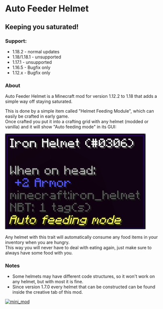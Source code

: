 # Auto Feeder Helmet
## Keeping you saturated!

### Support:
- 1.18.2 - normal updates
- 1.18/1.18.1 - unsupported
- 1.17.1 - unsupported
- 1.16.5 - Bugfix only
- 1.12.x - Bugfix only

### About
Auto Feeder Helmet is a Minecraft mod for version 1.12.2 to 1.18 that adds a simple way off staying saturated.

This is done by a simple item called "Helmet Feeding Module", which can easily be crafted in early game.  
Once crafted you put it into a crafting grid with any helmet (modded or vanilla) and it will show "Auto feeding mode" in its GUI:

![helmet_tooltip](https://raw.githubusercontent.com/canitzp/FeederHelmet/master/readme/helmet_tooltip.png)

Any helmet with this trait will automatically consume any food items in your inventory when you are hungry.  
This way you will never have to deal with eating again,  just make sure to always have some food with you.

### Notes
- Some helmets may have different code structures, so it won't work on any helmet, but with most it is fine.
- Since version 1.7.0 every helmet that can be constructed can be found inside the creative tab of this mod.

[![mini_mod](https://canitzp.de/minimod_logo.png)](https://canitzp.de/minimod.html)